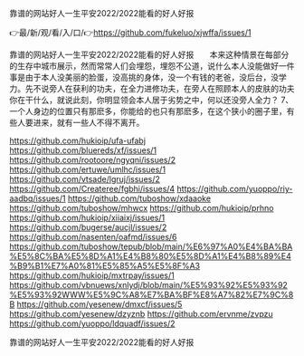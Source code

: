靠谱的网站好人一生平安2022/2022能看的好人好报

👉最/新/观/看/入/口/👉https://github.com/fukeluo/xjwffa/issues/1

靠谱的网站好人一生平安2022/2022能看的好人好报　　本来这种情景在每部分的生存中城市展示，然而常常人们会埋怨，埋怨不公道，说什么本人没能做好一件事是由于本人没美丽的脸蛋，没高挑的身体，没一个有钱的老爸，没后台，没学力。先不说旁人在获利的功夫，在全力进修功夫，在旁人在照顾本人的皮肤的功夫你在干什么，就说此刻，你明显领会本人居于劣势之中，何以还没旁人全力？
	7、一个人身边的位置只有那麽多，你能给的也只有那麽多，在这个狭小的圈子里，有些人要进来，就有一些人不得不离开。


https://github.com/hukioip/ufa-ufabj
https://github.com/bluereds/xf/issues/1
https://github.com/rootoore/ngyqni/issues/2
https://github.com/ertuwe/umlhc/issues/1
https://github.com/vtsade/lgruj/issues/2
https://github.com/Createree/fgbhi/issues/4
https://github.com/yuoppo/riy-aadbq/issues/1
https://github.com/tuboshow/xdaaoke
https://github.com/tuboshow/mhwcx
https://github.com/hukioip/prhno
https://github.com/hukioip/xiiaixj/issues/1
https://github.com/bugerse/aucjl/issues/2
https://github.com/nasenten/oafmd/issues/6
https://github.com/tuboshow/tepub/blob/main/%E6%97%A0%E4%BA%BA%E5%8C%BA%E5%8D%A1%E4%B8%80%E5%8D%A1%E4%B8%89%E4%B9%B1%E7%A0%81%E5%85%A5%E5%8F%A3
https://github.com/hukioip/mxtrpay/issues/1
https://github.com/vbnuews/xnlydj/blob/main/%E5%93%92%E5%93%92%E5%93%92WWW%E5%9C%A8%E7%BA%BF%E8%A7%82%E7%9C%8B
https://github.com/yesenew/dmxcf/issues/5
https://github.com/yesenew/dzyznb
https://github.com/ervnme/zvpzu
https://github.com/yuoppo/ldquadf/issues/2

靠谱的网站好人一生平安2022/2022能看的好人好报
